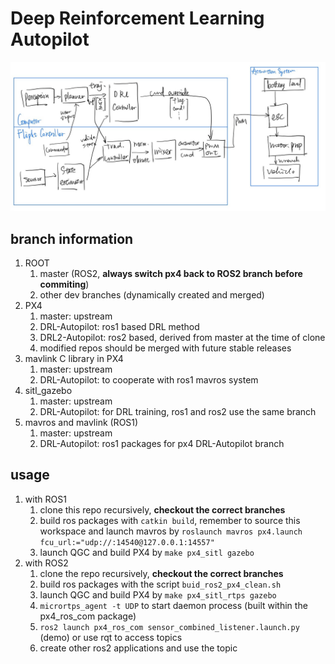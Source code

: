 # Deep Reinforcement Learning Autopilot

![overview](./overview.jpg)

## branch information

1. ROOT
   1. master (ROS2, **always switch px4 back to ROS2 branch before commiting**)
   3. other dev branches (dynamically created and merged)
2. PX4
   1. master: upstream
   2. DRL-Autopilot: ros1 based DRL method
   3. DRL2-Autopilot: ros2 based, derived from master at the time of clone
   4. modified repos should be merged with future stable releases
3. mavlink C library in PX4
   1. master: upstream
   2. DRL-Autopilot: to cooperate with ros1 mavros system
4. sitl_gazebo
   1. master: upstream
   2. DRL-Autopilot: for DRL training, ros1 and ros2 use the same branch
5. mavros and mavlink (ROS1)
   1. master: upstream
   2. DRL-Autopilot: ros1 packages for px4 DRL-Autopilot branch

## usage

1. with ROS1
   1. clone this repo recursively, **checkout the correct branches**
   2. build ros packages with `catkin build`, remember to source this workspace and launch mavros by `roslaunch mavros px4.launch fcu_url:="udp://:14540@127.0.0.1:14557"`
   3. launch QGC and build PX4 by `make px4_sitl gazebo`
2. with ROS2
   1. clone the repo recursively, **checkout the correct branches**
   2. build ros packages with the script `buid_ros2_px4_clean.sh`
   3. launch QGC and build PX4 by `make px4_sitl_rtps gazebo`
   4. `micrortps_agent -t UDP` to start daemon process (built within the px4_ros_com package)
   5. `ros2 launch px4_ros_com sensor_combined_listener.launch.py` (demo) or use rqt to access topics
   6. create other ros2 applications and use the topic
